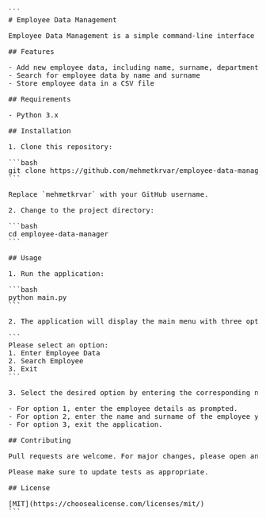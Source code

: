 <pre>
```
# Employee Data Management

Employee Data Management is a simple command-line interface (CLI) Python application for managing and searching employee data. Add new employee records and search for existing employees using their name and surname. The application stores employee data in a CSV file.

## Features

- Add new employee data, including name, surname, department, phone number, company ID, job title, and address
- Search for employee data by name and surname
- Store employee data in a CSV file

## Requirements

- Python 3.x

## Installation

1. Clone this repository:

```bash
git clone https://github.com/mehmetkrvar/employee-data-manager.git
```

Replace `mehmetkrvar` with your GitHub username.

2. Change to the project directory:

```bash
cd employee-data-manager
```

## Usage

1. Run the application:

```bash
python main.py
```

2. The application will display the main menu with three options:

```
Please select an option:
1. Enter Employee Data
2. Search Employee
3. Exit
```

3. Select the desired option by entering the corresponding number and follow the prompts.

- For option 1, enter the employee details as prompted.
- For option 2, enter the name and surname of the employee you want to search for. The application will display the employee's information if a match is found.
- For option 3, exit the application.

## Contributing

Pull requests are welcome. For major changes, please open an issue first to discuss what you would like to change.

Please make sure to update tests as appropriate.

## License

[MIT](https://choosealicense.com/licenses/mit/)
```
</pre>


